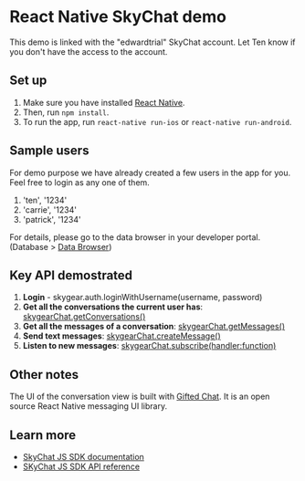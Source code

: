 # React Native SkyChat demo

This demo is linked with the "edwardtrial" SkyChat account. Let Ten know if you don't have the access to the account.

## Set up

1. Make sure you have installed [React Native](https://facebook.github.io/react-native/docs/getting-started.html). 
2. Then, run  `npm install`.
3. To run the app, run `react-native run-ios` or `react-native run-android`.

## Sample users

For demo purpose we have already created a few users in the app for you. Feel free to login as any one of them.

1. 'ten', '1234'
2. 'carrie', '1234'
3. 'patrick', '1234'

For details, please go to the data browser in your developer portal. (Database > [Data Browser](https://portal.skygear.io/app/edwardtrial/database/browser))

## Key API demostrated

1. **Login** - skygear.auth.loginWithUsername(username, password)
2. **Get all the conversations the current user has**: [skygearChat.getConversations()](https://docs.skygear.io/js/chat/reference/latest/class/lib/container.js~SkygearChatContainer.html#instance-method-getConversations)
3. **Get all the messages of a conversation**: [skygearChat.getMessages()](https://docs.skygear.io/js/chat/reference/latest/class/lib/container.js~SkygearChatContainer.html#instance-method-getMessages)
4. **Send text messages**: [skygearChat.createMessage()](https://docs.skygear.io/js/chat/reference/latest/class/lib/container.js~SkygearChatContainer.html#instance-method-createMessage)
5. **Listen to new messages**: [skygearChat.subscribe(handler:function)](https://docs.skygear.io/js/chat/reference/latest/class/lib/container.js~SkygearChatContainer.html#instance-method-subscribe)


## Other notes

The UI of the conversation view is built with [Gifted Chat](https://gifted.chat). It is an open source React Native messaging UI library.

## Learn more

- [SkyChat JS SDK documentation](https://docs.skygear.io/guides/auth/basics/js/)
- [SKyChat JS SDK API reference](https://docs.skygear.io/js/chat/reference/latest/)